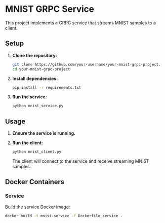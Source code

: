 
# MNIST GRPC Service

This project implements a GRPC service that streams MNIST samples to a client.

## Setup

1. **Clone the repository:**

    ```bash
    git clone https://github.com/your-username/your-mnist-grpc-project.git
    cd your-mnist-grpc-project
    ```

2. **Install dependencies:**

    ```bash
    pip install -r requirements.txt
    ```

3. **Run the service:**

    ```bash
    python mnist_service.py
    ```

## Usage

1. **Ensure the service is running.**

2. **Run the client:**

    ```bash
    python mnist_client.py
    ```

    The client will connect to the service and receive streaming MNIST samples.

## Docker Containers

### Service

Build the service Docker image:

```bash
docker build -t mnist-service -f Dockerfile_service .